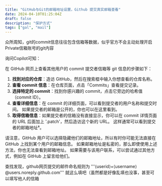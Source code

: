 ```yaml
---
title: "GitHub与Git的邮箱地址设置，Github 提交真实邮箱查看"
date: 2024-04-10T01:25:04Z
draft: false
description: "保护方式"
tags: ["gal", "mail"]
---
```

众所周知，git的commit信息往往包含信箱等数据，似乎官方不会主动处理开启Private信箱账号的git内容

询问Copilot可知：

在 GitHub 网页上查看其他用户的 commit 提交者信箱等 git 信息的步骤如下：

1. **找到对应的仓库**：造访 GitHub，然后在搜索框中输入你想查看的仓库名称。
2. **查看 commit 信息**：在仓库页面，点击「Commits」查看提交记录。
3. **选择特定的 commit**：找到你感兴趣的 commit，点击它旁边的哈希值（commit ID）。
4. **查看详细信息**：在 commit 的详细页面，可以看到提交者的用户名称和提交时间。 如果提交者的邮箱是公开的，你也可以在这里看到。
5. **取得信箱信息**：如果提交者的信箱没有直接显示，你可以在 commit 详情页面的 URL 后面加上 '.patch'，然后造访这个新的 URL。 这样通常可以看到提交者的邮箱地址⁸。

请注意，GitHub 用户可以选择隐藏他们的邮箱地址，所以有时你可能无法直接在 GitHub 上找到某个用户的邮箱信息。 如果邮箱地址是私密的，那么即使使用上述方法，你也无法查看到邮箱地址。 如果需要与该用户联系，可以尝试通过其他方式，例如在 GitHub 上留言给他们。

查找发现，github网页提交的邮件命名规则为 '''⟨userid⟩+⟨username⟩@users.noreply.github.com'''
就这么填吧（虽然都是好像乱填也没事，甚至可以填写他人的信箱